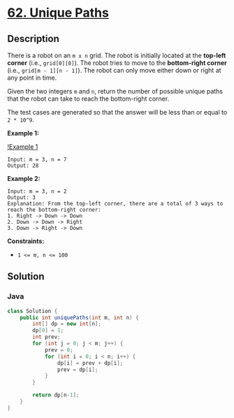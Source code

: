 # [62. Unique Paths](https://leetcode.com/problems/unique-paths/description/)

## Description

There is a robot on an `m x n` grid. The robot is initially located at the **top-left corner** (i.e., `grid[0][0]`). The robot tries to move to the **bottom-right corner** (i.e., `grid[m - 1][n - 1]`). The robot can only move either down or right at any point in time.

Given the two integers `m` and `n`, return the number of possible unique paths that the robot can take to reach the bottom-right corner.

The test cases are generated so that the answer will be less than or equal to `2 * 10^9`.

**Example 1:**

[!Example 1](./example_1.png)
```
Input: m = 3, n = 7
Output: 28
```

**Example 2:**
```
Input: m = 3, n = 2
Output: 3
Explanation: From the top-left corner, there are a total of 3 ways to reach the bottom-right corner:
1. Right -> Down -> Down
2. Down -> Down -> Right
3. Down -> Right -> Down
```

**Constraints:**
+ `1 <= m, n <= 100`

## Solution

### Java
```java
class Solution {
    public int uniquePaths(int m, int n) {
        int[] dp = new int[n];
        dp[0] = 1;
        int prev;
        for (int j = 0; j < m; j++) {
            prev = 0;
            for (int i = 0; i < n; i++) {
                dp[i] = prev + dp[i];
                prev = dp[i];
            }
        }

        return dp[n-1];
    }
}
```
